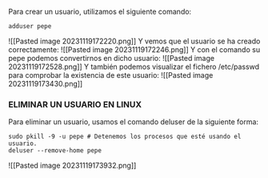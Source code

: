 Para crear un usuario, utilizamos el siguiente comando:
```
adduser pepe
```
![[Pasted image 20231119172220.png]]
Y vemos que el usuario se ha creado correctamente:
![[Pasted image 20231119172246.png]]
Y con el comando su pepe podemos convertirnos en dicho usuario:
![[Pasted image 20231119172528.png]]
Y también podemos visualizar el fichero /etc/passwd para comprobar la existencia de este usuario:
![[Pasted image 20231119173430.png]]
### ELIMINAR UN USUARIO EN LINUX
Para eliminar un usuario, usamos el comando deluser de la siguiente forma:
```
sudo pkill -9 -u pepe # Detenemos los procesos que esté usando el usuario.
deluser --remove-home pepe
```
![[Pasted image 20231119173932.png]]
